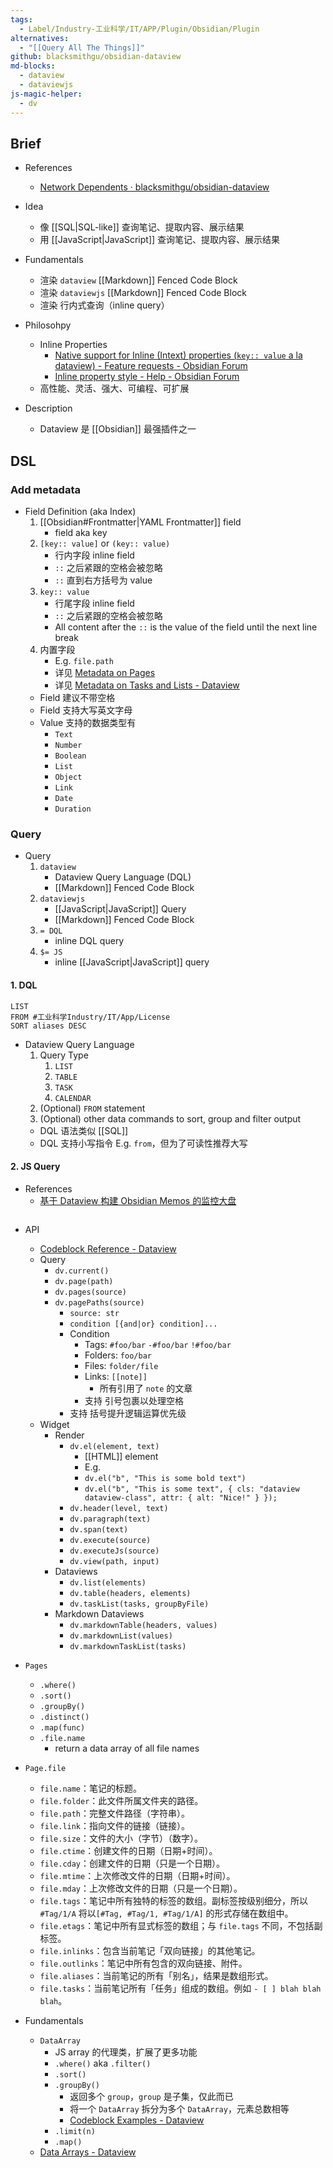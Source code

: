 ```yaml
---
tags:
  - Label/Industry-工业科学/IT/APP/Plugin/Obsidian/Plugin
alternatives:
  - "[[Query All The Things]]"
github: blacksmithgu/obsidian-dataview
md-blocks:
  - dataview
  - dataviewjs
js-magic-helper:
  - dv
---
```


## Brief

- References
    - [Network Dependents · blacksmithgu/obsidian-dataview](https://github.com/blacksmithgu/obsidian-dataview/network/dependents)

- Idea
    - 像 [[SQL|SQL-like]] 查询笔记、提取内容、展示结果
    - 用 [[JavaScript|JavaScript]] 查询笔记、提取内容、展示结果

- Fundamentals
    - 渲染 `dataview` [[Markdown]] Fenced Code Block
    - 渲染 `dataviewjs` [[Markdown]] Fenced Code Block
    - 渲染 行内式查询（inline query）

- Philosohpy
    - Inline Properties
        - [Native support for Inline (Intext) properties (`key:: value` a la dataview) - Feature requests - Obsidian Forum](https://forum.obsidian.md/t/native-support-for-inline-intext-properties-key-value-a-la-dataview/17092)
        - [Inline property style - Help - Obsidian Forum](https://forum.obsidian.md/t/inline-property-style/46902)
    - 高性能、灵活、强大、可编程、可扩展

- Description
    - Dataview 是 [[Obsidian]] 最强插件之一

## DSL

### Add metadata

- Field Definition (aka Index)
    1. [[Obsidian#Frontmatter|YAML Frontmatter]] field
        - field aka key
    2. `[key:: value]` or `(key:: value)`
        - 行内字段 inline field
        - `::` 之后紧跟的空格会被忽略
        - `::` 直到右方括号为 value
    3. `key:: value`
        - 行尾字段 inline field
        - `::` 之后紧跟的空格会被忽略
        - All content after the `::` is the value of the field until the next line break
    4. 内置字段
        * E.g. `file.path`
        * 详见 [Metadata on Pages](https://blacksmithgu.github.io/obsidian-dataview/annotation/metadata-pages/)
        * 详见 [Metadata on Tasks and Lists - Dataview](https://blacksmithgu.github.io/obsidian-dataview/annotation/metadata-tasks/)
    * Field 建议不带空格
    * Field 支持大写英文字母
    * Value 支持的数据类型有
        * `Text`
        * `Number`
        * `Boolean`
        * `List`
        * `Object`
        * `Link`
        * `Date`
        * `Duration`


### Query

- Query
    1. `dataview`
        - Dataview Query Language (DQL)
        - [[Markdown]] Fenced Code Block
    2. `dataviewjs`
        - [[JavaScript|JavaScript]] Query
        - [[Markdown]] Fenced Code Block
    3. `= DQL`
        - inline DQL query
    4. `$= JS`
        - inline [[JavaScript|JavaScript]] query


#### 1. DQL

```dataview
LIST
FROM #工业科学Industry/IT/App/License
SORT aliases DESC
```

- Dataview Query Language
    1. Query Type
        1. `LIST`
        2. `TABLE`
        3. `TASK`
        4. `CALENDAR`
    2. (Optional) `FROM` statement
    3. (Optional) other data commands to sort, group and filter output
    - DQL 语法类似 [[SQL]]
    - DQL 支持小写指令 E.g. `from`，但为了可读性推荐大写


#### 2. JS Query

- References
    - [基于 Dataview 构建 Obsidian Memos 的监控大盘](https://www.edony.ink/my-obsidian-memos-monitor-system/)

```dataviewjs

```

- API
    - [Codeblock Reference - Dataview](https://blacksmithgu.github.io/obsidian-dataview/api/code-reference/)
    - Query
        - `dv.current()`
        - `dv.page(path)`
        - `dv.pages(source)`
        - `dv.pagePaths(source)`
            - `source: str`
            - `condition [{and|or} condition]...`
            - Condition
                - Tags: `#foo/bar` `-#foo/bar` `!#foo/bar`
                - Folders: `foo/bar`
                - Files: `folder/file`
                - Links: `[[note]]`
                    - 所有引用了 `note` 的文章
                - 支持 引号包裹以处理空格
            - 支持 括号提升逻辑运算优先级
    - Widget
        - Render
            - `dv.el(element, text)`
                - [[HTML]] element
                - E.g.
                - `dv.el("b", "This is some bold text")`
                - `dv.el("b", "This is some text", { cls: "dataview dataview-class", attr: { alt: "Nice!" } });`
            - `dv.header(level, text)`
            - `dv.paragraph(text)`
            - `dv.span(text)`
            - `dv.execute(source)`
            - `dv.executeJs(source)`
            - `dv.view(path, input)`
        - Dataviews
            - `dv.list(elements)`
            - `dv.table(headers, elements)`
            - `dv.taskList(tasks, groupByFile)`
        - Markdown Dataviews
            - `dv.markdownTable(headers, values)`
            - `dv.markdownList(values)`
            - `dv.markdownTaskList(tasks)`

- `Pages`
    - `.where()`
    - `.sort()`
    - `.groupBy()`
    - `.distinct()`
    - `.map(func)`
    - `.file.name`
        - return a data array of all file names

- `Page.file`
    -   `file.name`：笔记的标题。
    -   `file.folder`：此文件所属文件夹的路径。
    -   `file.path`：完整文件路径（字符串）。
    -   `file.link`：指向文件的链接（链接）。
    -   `file.size`：文件的大小（字节）（数字）。
    -   `file.ctime`：创建文件的日期（日期+时间）。
    -   `file.cday`：创建文件的日期（只是一个日期）。
    -   `file.mtime`：上次修改文件的日期（日期+时间）。
    -   `file.mday`：上次修改文件的日期（只是一个日期）。
    -   `file.tags`：笔记中所有独特的标签的数组。副标签按级别细分，所以`#Tag/1/A` 将以`[#Tag, #Tag/1, #Tag/1/A]` 的形式存储在数组中。
    -   `file.etags`：笔记中所有显式标签的数组；与 `file.tags` 不同，不包括副标签。
    -   `file.inlinks`：包含当前笔记「双向链接」的其他笔记。
    -   `file.outlinks`：笔记中所有包含的双向链接、附件。
    -   `file.aliases`：当前笔记的所有「别名」，结果是数组形式。
    -   `file.tasks`：当前笔记所有「任务」组成的数组。例如 `- [ ] blah blah blah`。

- Fundamentals
    - `DataArray`
        - JS array 的代理类，扩展了更多功能
        - `.where()` aka `.filter()`
        - `.sort()`
        - `.groupBy()`
            - 返回多个 `group`，`group` 是子集，仅此而已
            - 将一个 `DataArray` 拆分为多个 `DataArray`，元素总数相等
            - [Codeblock Examples - Dataview](https://blacksmithgu.github.io/obsidian-dataview/api/code-examples/)
        - `.limit(n)`
        - `.map()`
    - [Data Arrays - Dataview](https://blacksmithgu.github.io/obsidian-dataview/api/data-array/)
